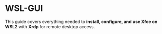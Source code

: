 # WSL-GUI
This guide covers everything needed to **install, configure, and use Xfce on WSL2** with **Xrdp** for remote desktop access.
